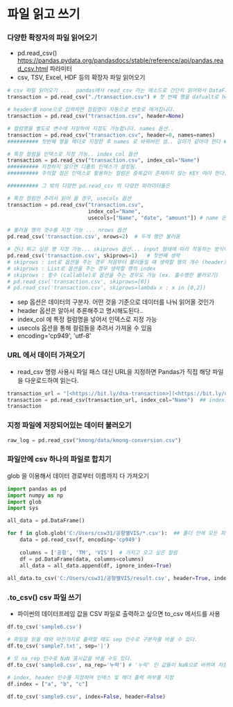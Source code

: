 # 파일 읽고 쓰기



### 다양한 확장자의 파일 읽어오기

- pd.read_csv()  https://pandas.pydata.org/pandasdocs/stable/reference/api/pandas.read_csv.html 파라미터
- csv, TSV, Excel, HDF 등의 확장자 파일 읽어오기

```python
# csv 파일 읽어오기 ...  pandas에서 read_csv 라는 메소드로 간단히 읽어와서 DataFrame으로 변환 가능
transaction = pd.read_csv("./transaction.csv") # 첫 번째 행을 dafualt로 header로 만든다

# header를 none으로 입력하면 컬럼명이 자동으로 번호로 매겨집니다.
transaction = pd.read_csv("transaction.csv", header=None) 

# 컬럼명을 별도로 변수에 저장하여 지정도 가능합니다. names 옵션..
transaction = pd.read_csv("transaction.csv", header=0, names=names) 
########## 첫번째 행을 헤더로 지정한 후 names 로 바꿔버린 셈.. 길이가 같아야 한다 ##########

# 특정 컬럼을 인덱스로 지정 가능.. index_col 옵션
transaction = pd.read_csv("transaction.csv", index_col="Name") 
########## 지정하지 않으면 디폴트 인덱스가 설정됨.
########## 주의할 점은 인덱스로 활용하는 컬럼은 중복값이 존재하지 않는 KEY 여야 한다. 즉 Unique 해야 한다

########## 그 밖의 다양한 pd.read_csv 의 다양한 파라미터들은 

# 특정 컬럼만 추려서 읽어 올 경우, usecols 옵션
transaction = pd.read_csv("transaction.csv",
                          index_col="Name",
                          usecols=["Name", "date", "amount"]) # name 은 인덱스로 사용

# 불러올 행의 갯수를 지정 가능 ... nrows 옵션
pd.read_csv('transaction.csv', nrows=2)  # 두개 행만 불러옴

# 건너 뛰고 싶은 행 지정 가능... skiprows 옵션... input 형태에 따라 작동하는 방식이 조금 다름
pd.read_csv('transaction.csv', skiprows=1)   # 첫번째 생략
# skiprows : int로 옵션을 주는 경우 처음부터 불러들일 떄 생략할 행의 개수 (header포함)
# skiprows : List로 옵션을 주는 경우 생략할 행의 index
# skiprows : 함수 (callable)로 옵션을 주는 경우도 가능 (ex. 홀수행만 불러오기)
# pd.read_csv('transaction.csv', skiprows=[0]) 
# pd.read_csv('transaction.csv', skiprows=lambda x : x in [0,2])
```

- sep 옵션은 데이터의 구분자. 어떤 것을 기준으로 데이터를 나눠 읽어올 것인가
- header 옵션은 알아서 추론해주고 명시해도된다..
- index_col 에 특정 컬럼명을 넣어서 인덱스로 지정 가능
- usecols 옵션을 통해 컬럼들을 추려서 가져올 수 있음
- encoding='cp949', 'utf-8'

### URL 에서 데이터 가져오기

- read_csv 명령 사용시 파일 패스 대신 URL을 지정하면 Pandas가 직접 해당 파일을 다운로드하여 읽는다.

```python
transaction_url = "[<https://bit.ly/dsa-transaction>](<https://bit.ly/dsa-transaction>)"
transaction = pd.read_csv(transaction_url, index_col="Name")  ## index로 쓸 속성 지정
transaction
```

### 지정 파일에 저장되어있는 데이터 불러오기

```python
raw_log = pd.read_csv("kmong/data/kmong-conversion.csv")
```

### 파일안에 csv 하나의 파일로 합치기

glob 을 이용해서 데이터 경로부터 이름까지 다 가져오기

```python
import pandas as pd  
import numpy as np  
import glob  
import sys

all_data = pd.DataFrame()

for f in glob.glob('C:/Users/csw31/공항별VIS/*.csv'):  ## 폴더 안에 모든 파일들의 경로부터 이름까지를 리스트로 가져옴
    data = pd.read_csv(f, encoding='cp949')
    
    columns = ['공항', 'TM', 'VIS']  # 가지고 오고 싶은 컬럼
    df = pd.DataFrame(data, columns=columns)
    all_data = all_data.append(df, ignore_index=True)
    
all_data.to_csv('C:/Users/csw31/공항별VIS/result.csv', header=True, index=False, encoding='cp949')  # 저장까지
```

### .to_csv() csv 파일 쓰기

- 파이썬의 데이터프레임 값을 CSV 파일로 출력하고 싶으면 to_csv 메서드를 사용

```python
df.to_csv('sample6.csv')

# 파일을 읽을 때와 마찬가지로 출력할 때도 sep 인수로 구분자를 바꿀 수 있다.
df.to_csv('sample7.txt', sep='|')

# 또 na_rep 인수로 NaN 표시값을 바꿀 수도 있다.
df.to_csv('sample8.csv', na_rep='누락') # '누락' 인 값들이 NaN으로 바뀌며 저장

# index, header 인수를 지정하여 인덱스 및 헤더 출력 여부를 지정
df.index = ["a", "b", "c"]

df.to_csv('sample9.csv', index=False, header=False)
```